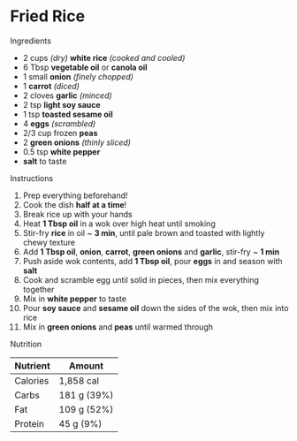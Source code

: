 # Fried Rice

Ingredients

- 2 cups *(dry)* **white rice** *(cooked and cooled)*
- 6 Tbsp **vegetable oil** or **canola oil**
- 1 small **onion** *(finely chopped)*
- 1 **carrot** *(diced)*
- 2 cloves **garlic** *(minced)*
- 2 tsp **light soy sauce**
- 1 tsp **toasted sesame oil**
- 4 **eggs** *(scrambled)*
- 2/3 cup frozen **peas**
- 2 **green onions** *(thinly sliced)*
- 0.5 tsp **white pepper**
- **salt** to taste

Instructions

1. Prep everything beforehand!
1. Cook the dish **half at a time**!
1. Break rice up with your hands
1. Heat **1 Tbsp oil** in a wok over high heat until smoking
1. Stir-fry **rice** in oil ~ **3 min**, until pale brown and toasted with lightly chewy texture
1. Add **1 Tbsp oil**, **onion**, **carrot**, **green onions** and **garlic**, stir-fry ~ **1 min**
1. Push aside wok contents, add **1 Tbsp oil**, pour **eggs** in and season with **salt**
1. Cook and scramble egg until solid in pieces, then mix everything together
1. Mix in **white pepper** to taste
1. Pour **soy sauce** and **sesame oil** down the sides of the wok, then mix into rice
1. Mix in **green onions** and **peas** until warmed through

Nutrition

Nutrient | Amount
---------|------------
Calories | 1,858 cal
Carbs    | 181 g (39%)
Fat      | 109 g (52%)
Protein  |  45 g (9%)
